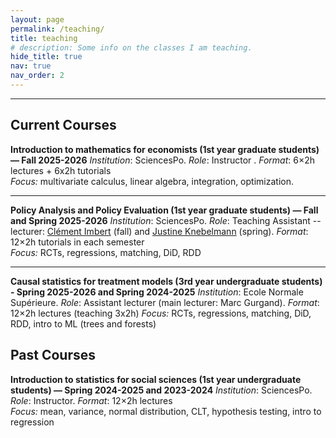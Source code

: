 ```yaml
---
layout: page
permalink: /teaching/
title: teaching
# description: Some info on the classes I am teaching.
hide_title: true
nav: true
nav_order: 2
---
```


------------------
## Current Courses

**Introduction to mathematics for economists (1st year graduate students) — Fall 2025-2026**
*Institution*: SciencesPo. *Role*: Instructor . *Format*: 6×2h lectures + 6x2h tutorials  
*Focus:* multivariate calculus, linear algebra, integration, optimization.  

---

**Policy Analysis and Policy Evaluation (1st year graduate students) — Fall and Spring 2025-2026**
*Institution*: SciencesPo. *Role*: Teaching Assistant -- lecturer: [Clément Imbert](https://sites.google.com/site/clemimbert/) (fall) and [Justine Knebelmann](https://sites.google.com/view/justine-knebelmann/home) (spring). *Format*: 12×2h tutorials in each semester  
*Focus:* RCTs, regressions, matching, DiD, RDD

---

**Causal statistics for treatment models (3rd year undergraduate students) - Spring 2025-2026 and Spring 2024-2025**
*Institution*: Ecole Normale Supérieure. *Role*: Assistant lecturer (main lecturer: Marc Gurgand). *Format*: 12×2h lectures (teaching 3x2h)
*Focus:* RCTs, regressions, matching, DiD, RDD, intro to ML (trees and forests)

## Past Courses

**Introduction to statistics for social sciences (1st year undergraduate students) — Spring 2024-2025 and 2023-2024**
*Institution*: SciencesPo. *Role*: Instructor. *Format*: 12×2h lectures  
*Focus:* mean, variance, normal distribution, CLT, hypothesis testing, intro to regression
